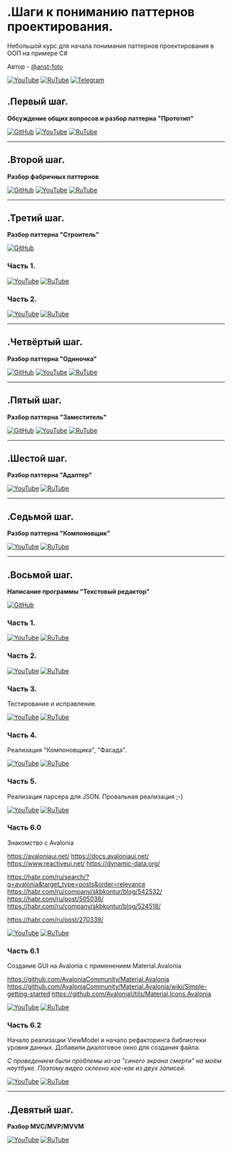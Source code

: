 # .Шаги к пониманию паттернов проектирования.

Небольшой курс для начала понимания паттернов проектирования в ООП на примере C#

Автор - [@anst-foto](https://github.com/anst-foto)

[![YouTube](https://img.shields.io/badge/YouTube-%23FF0000.svg?style=for-the-badge&logo=YouTube&logoColor=white)](https://youtube.com/playlist?list=PLBXnHSmq7po9L_TWWSfwIefSdwjXkCihC) [![RuTube](https://img.shields.io/badge/RuTube-000000?style=for-the-badge&logo=rutube&logoColor=white)](https://rutube.ru/plst/84608) [![Telegram](https://img.shields.io/badge/Telegram-2CA5E0?style=for-the-badge&logo=telegram&logoColor=white)](https://t.me/+FzMD0OvI49FhZWFi)

## .Первый шаг.
**Обсуждение общих вопросов и разбор паттерна "Прототип"**

[![GitHub](https://img.shields.io/badge/github-%23121011.svg?style=for-the-badge&logo=github&logoColor=white)](https://github.com/IT-STEP-to-design-patterns/Prototype) [![YouTube](https://img.shields.io/badge/YouTube-%23FF0000.svg?style=for-the-badge&logo=YouTube&logoColor=white)](https://youtu.be/rrd5wd8Fo9Q) [![RuTube](https://img.shields.io/badge/RuTube-000000?style=for-the-badge&logo=rutube&logoColor=white)](https://rutube.ru/video/d9c6a8fd9a135bf6ca43d7414ae88e2a/)

***

## .Второй шаг.
**Разбор фабричных паттернов**

[![GitHub](https://img.shields.io/badge/github-%23121011.svg?style=for-the-badge&logo=github&logoColor=white)](https://github.com/IT-STEP-to-design-patterns/Factory) [![YouTube](https://img.shields.io/badge/YouTube-%23FF0000.svg?style=for-the-badge&logo=YouTube&logoColor=white)](https://youtu.be/PUCO6pGqhn8) [![RuTube](https://img.shields.io/badge/RuTube-000000?style=for-the-badge&logo=rutube&logoColor=white)](https://rutube.ru/video/ffa30704083190e7104233789542544e/)

***

## .Третий шаг.
**Разбор паттерна "Строитель"**

[![GitHub](https://img.shields.io/badge/github-%23121011.svg?style=for-the-badge&logo=github&logoColor=white)](https://github.com/IT-STEP-to-design-patterns/Builder)

### Часть 1.
[![YouTube](https://img.shields.io/badge/YouTube-%23FF0000.svg?style=for-the-badge&logo=YouTube&logoColor=white)](https://youtu.be/Tf-tfhCh_68) [![RuTube](https://img.shields.io/badge/RuTube-000000?style=for-the-badge&logo=rutube&logoColor=white)](https://rutube.ru/video/82dbb73d198f4950bbc868b6955e0e88/)

### Часть 2.
[![YouTube](https://img.shields.io/badge/YouTube-%23FF0000.svg?style=for-the-badge&logo=YouTube&logoColor=white)](https://youtu.be/O6GVOsFrNmA) [![RuTube](https://img.shields.io/badge/RuTube-000000?style=for-the-badge&logo=rutube&logoColor=white)](https://rutube.ru/video/47db2e53ce3f44d1794c5c630397dbe8/)

***

## .Четвёртый шаг.
**Разбор паттерна "Одиночка"**

[![GitHub](https://img.shields.io/badge/github-%23121011.svg?style=for-the-badge&logo=github&logoColor=white)](https://github.com/IT-STEP-to-design-patterns/Singleton) [![YouTube](https://img.shields.io/badge/YouTube-%23FF0000.svg?style=for-the-badge&logo=YouTube&logoColor=white)](https://youtu.be/6XrjkxKakyw) [![RuTube](https://img.shields.io/badge/RuTube-000000?style=for-the-badge&logo=rutube&logoColor=white)](https://rutube.ru/video/fc9f4b17ca8e24bbe6291a7cecded5a5/)

***

## .Пятый шаг.
**Разбор паттерна "Заместитель"**

[![GitHub](https://img.shields.io/badge/github-%23121011.svg?style=for-the-badge&logo=github&logoColor=white)](https://github.com/IT-STEP-to-design-patterns/Proxy) [![YouTube](https://img.shields.io/badge/YouTube-%23FF0000.svg?style=for-the-badge&logo=YouTube&logoColor=white)](https://youtu.be/PamFVjmfcOE) [![RuTube](https://img.shields.io/badge/RuTube-000000?style=for-the-badge&logo=rutube&logoColor=white)](https://rutube.ru/video/17f0c40cad59c9574909f51357500e94/)

***

## .Шестой шаг.
**Разбор паттерна "Адаптер"**

[![YouTube](https://img.shields.io/badge/YouTube-%23FF0000.svg?style=for-the-badge&logo=YouTube&logoColor=white)](https://youtu.be/ECA6J_fo0So) [![RuTube](https://img.shields.io/badge/RuTube-000000?style=for-the-badge&logo=rutube&logoColor=white)](https://rutube.ru/video/0b80ac8b670664c6c821eefd22707a2b/)

***

## .Седьмой шаг.
**Разбор паттерна "Компоновщик"**

[![YouTube](https://img.shields.io/badge/YouTube-%23FF0000.svg?style=for-the-badge&logo=YouTube&logoColor=white)](https://youtu.be/9ph_4S_iQ6w) [![RuTube](https://img.shields.io/badge/RuTube-000000?style=for-the-badge&logo=rutube&logoColor=white)](https://rutube.ru/video/b6f78be854b0a5b9cbc346889e12e491/)

***

## .Восьмой шаг.
**Написание программы "Текстовый редактор"**

[![GitHub](https://img.shields.io/badge/github-%23121011.svg?style=for-the-badge&logo=github&logoColor=white)](https://github.com/IT-STEP-to-design-patterns/EditorApp)

### Часть 1.
[![YouTube](https://img.shields.io/badge/YouTube-%23FF0000.svg?style=for-the-badge&logo=YouTube&logoColor=white)](https://youtu.be/8l1yBkVBYt0) [![RuTube](https://img.shields.io/badge/RuTube-000000?style=for-the-badge&logo=rutube&logoColor=white)](https://rutube.ru/video/2166b0b7e69289f551eb871b6cd56321/)

### Часть 2.
[![YouTube](https://img.shields.io/badge/YouTube-%23FF0000.svg?style=for-the-badge&logo=YouTube&logoColor=white)](https://youtu.be/1-gPleAbK58) [![RuTube](https://img.shields.io/badge/RuTube-000000?style=for-the-badge&logo=rutube&logoColor=white)](https://rutube.ru/video/450ab8b5f376f8c1f220b47d06481b90/)

### Часть 3.
Тестирование и исправление.

[![YouTube](https://img.shields.io/badge/YouTube-%23FF0000.svg?style=for-the-badge&logo=YouTube&logoColor=white)](https://youtu.be/CxorU-Kuvas) [![RuTube](https://img.shields.io/badge/RuTube-000000?style=for-the-badge&logo=rutube&logoColor=white)](https://rutube.ru/video/4366ce6d8b38bee06fa562286922fd56/)

### Часть 4.
Реализация "Компоновщика", "Фасада".

[![YouTube](https://img.shields.io/badge/YouTube-%23FF0000.svg?style=for-the-badge&logo=YouTube&logoColor=white)](https://youtu.be/YymCjzz_raA) [![RuTube](https://img.shields.io/badge/RuTube-000000?style=for-the-badge&logo=rutube&logoColor=white)](https://rutube.ru/video/568822d773b15dfcbeac8dac39b9d1b5/)

### Часть 5.
Реализация парсера для JSON. Провальная реализация ;-) 

[![YouTube](https://img.shields.io/badge/YouTube-%23FF0000.svg?style=for-the-badge&logo=YouTube&logoColor=white)](https://youtu.be/LTArfOVnrew) [![RuTube](https://img.shields.io/badge/RuTube-000000?style=for-the-badge&logo=rutube&logoColor=white)](https://rutube.ru/video/16b3efd878f869f5a599d9842969b5b1/)

### Часть 6.0
Знакомство с Avalonia

https://avaloniaui.net/
https://docs.avaloniaui.net/
https://www.reactiveui.net/
https://dynamic-data.org/

https://habr.com/ru/search/?q=avalonia&target_type=posts&order=relevance
https://habr.com/ru/company/skbkontur/blog/542532/
https://habr.com/ru/post/505036/
https://habr.com/ru/company/skbkontur/blog/524518/

https://habr.com/ru/post/270339/

[![YouTube](https://img.shields.io/badge/YouTube-%23FF0000.svg?style=for-the-badge&logo=YouTube&logoColor=white)](https://youtu.be/2dwA6f3WBrs) [![RuTube](https://img.shields.io/badge/RuTube-000000?style=for-the-badge&logo=rutube&logoColor=white)](https://rutube.ru/video/aebdac20d0d4c275c5395f1e0bb41c5c/)

### Часть 6.1
Создание GUI на Avalonia с применением Material.Avalonia

https://github.com/AvaloniaCommunity/Material.Avalonia
https://github.com/AvaloniaCommunity/Material.Avalonia/wiki/Simple-getting-started
https://github.com/AvaloniaUtils/Material.Icons.Avalonia

[![YouTube](https://img.shields.io/badge/YouTube-%23FF0000.svg?style=for-the-badge&logo=YouTube&logoColor=white)](https://youtu.be/MWzug1t9ZQ0) [![RuTube](https://img.shields.io/badge/RuTube-000000?style=for-the-badge&logo=rutube&logoColor=white)](https://rutube.ru/video/84a5684d5b7f38a03b7b9a848b43d759/)

### Часть 6.2
Начало реализации ViewModel и начало рефакторинга библиотеки уровня данных.  Добавили диалоговое окно для создания файла.

*С проведением были проблемы из-за "синего экрана смерти" на моём ноутбуке. Поэтому видео склеено кое-как из двух записей.*

[![YouTube](https://img.shields.io/badge/YouTube-%23FF0000.svg?style=for-the-badge&logo=YouTube&logoColor=white)](https://youtu.be/YdYiKC1P0bg) [![RuTube](https://img.shields.io/badge/RuTube-000000?style=for-the-badge&logo=rutube&logoColor=white)]()

***

## .Девятый шаг.
**Разбор MVC/MVP/MVVM**

[![YouTube](https://img.shields.io/badge/YouTube-%23FF0000.svg?style=for-the-badge&logo=YouTube&logoColor=white)](https://youtu.be/u4E7yqTL-Pc) [![RuTube](https://img.shields.io/badge/RuTube-000000?style=for-the-badge&logo=rutube&logoColor=white)](https://rutube.ru/video/6e473ef552e0c11af8409ab472ebb704/)
